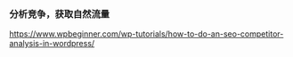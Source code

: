 ### 分析竞争，获取自然流量

https://www.wpbeginner.com/wp-tutorials/how-to-do-an-seo-competitor-analysis-in-wordpress/
